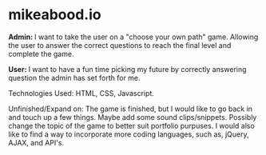 # mikeabood.io

<strong> Admin: </strong> I want to take the user on a "choose your own path" game. Allowing the user
       to answer the correct questions to reach the final level and complete the game.

<strong> User: </strong> I want to have a fun time picking my future by correctly answering question the
      admin has set forth for me. 

Technologies Used: HTML, CSS, Javascript. 

Unfinished/Expand on: The game is finished, but I would like to go back in and touch up a few things. Maybe add some sound clips/snippets. Possibly change the topic of the game to better suit portfolio purpuses. I would also like to find a way to incorporate more coding languages, such as, jQuery, AJAX, and API's.

